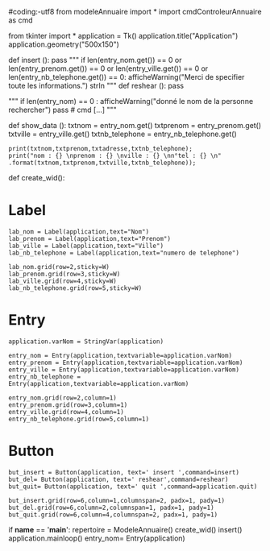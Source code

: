 #coding:-utf8
from modeleAnnuaire import *
import cmdControleurAnnuaire as cmd



from tkinter import *
application = Tk()
application.title("Application")
application.geometry("500x150")

def insert ():
	pass
"""
	if len(entry_nom.get()) == 0 or len(entry_prenom.get()) == 0 or len(entry_ville.get()) == 0 or len(entry_nb_telephone.get()) == 0:
		afficheWarning("Merci de specifier toute les informations.")
	strIn
"""
def reshear ():
	pass
	
"""
	if len(entry_nom) == 0 :
		afficheWarning("donné le nom de la personne rechercher")
	pass # cmd [...] 
"""
	
def show_data ():
	txtnom = entry_nom.get()
	txtprenom = entry_prenom.get()
	txtville = entry_ville.get()
	txtnb_telephone = entry_nb_telephone.get()

	print(txtnom,txtprenom,txtadresse,txtnb_telephone);
	print("nom : {} \nprenom : {} \nville : {} \nn°tel : {} \n" 
	.format(txtnom,txtprenom,txtville,txtnb_telephone));



def create_wid():
# Label

	lab_nom = Label(application,text="Nom")
	lab_prenom = Label(application,text="Prenom")
	lab_ville = Label(application,text="Ville")
	lab_nb_telephone = Label(application,text="numero de telephone")

	lab_nom.grid(row=2,sticky=W)
	lab_prenom.grid(row=3,sticky=W)
	lab_ville.grid(row=4,sticky=W)
	lab_nb_telephone.grid(row=5,sticky=W)

# Entry
	

	application.varNom = StringVar(application)
	
	entry_nom = Entry(application,textvariable=application.varNom)
	entry_prenom = Entry(application,textvariable=application.varNom)
	entry_ville = Entry(application,textvariable=application.varNom)
	entry_nb_telephone = Entry(application,textvariable=application.varNom)

	entry_nom.grid(row=2,column=1)
	entry_prenom.grid(row=3,column=1)
	entry_ville.grid(row=4,column=1)
	entry_nb_telephone.grid(row=5,column=1)
		
	

# Button

	but_insert = Button(application, text=' insert ',command=insert)
	but_del= Button(application, text=' reshear',command=reshear)
	but_quit= Button(application, text=' quit ',command=application.quit)

	but_insert.grid(row=6,column=1,columnspan=2, padx=1, pady=1)
	but_del.grid(row=6,column=2,columnspan=1, padx=1, pady=1)
	but_quit.grid(row=6,column=4,columnspan=2, padx=1, pady=1)

if __name__ == '__main__':
	repertoire = ModeleAnnuaire()
	create_wid()
	insert()
	application.mainloop()
	entry_nom= Entry(application)
	

